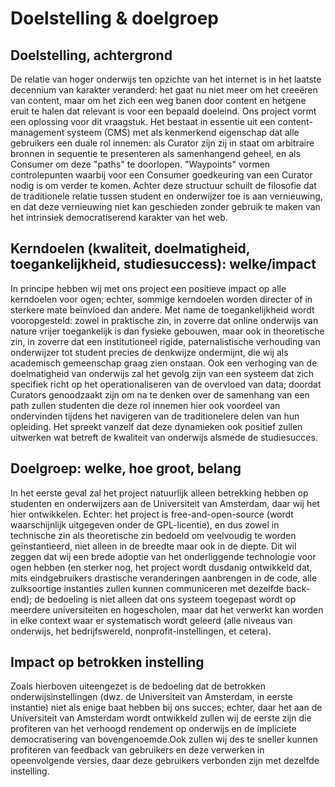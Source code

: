 Doelstelling & doelgroep
========================

## Doelstelling, achtergrond

De relatie van hoger onderwijs ten opzichte van het internet is in het laatste decennium van karakter veranderd: het gaat nu niet meer om het cree&euml;ren van content, maar om het zich een weg banen door content en hetgene eruit te halen dat relevant is voor een bepaald doeleind. Ons project vormt een oplossing voor dit vraagstuk. Het bestaat in essentie uit een content-management systeem (CMS) met als kenmerkend eigenschap dat alle gebruikers een duale rol innemen: als Curator zijn zij in staat om arbitraire bronnen in sequentie te presenteren als samenhangend geheel, en als Consumer om deze "paths" te doorlopen. "Waypoints" vormen controlepunten waarbij voor een Consumer goedkeuring van een Curator nodig is om verder te komen. Achter deze structuur schuilt de filosofie dat de traditionele relatie tussen student en onderwijzer toe is aan vernieuwing, en dat deze vernieuwing niet kan geschieden zonder gebruik te maken van het intrinsiek democratiserend karakter van het web.

## Kerndoelen (kwaliteit, doelmatigheid, toegankelijkheid, studiesuccess): welke/impact

In principe hebben wij met ons project een positieve impact op alle kerndoelen voor ogen; echter, sommige kerndoelen worden directer of in sterkere mate be&iuml;nvloed dan andere. Met name de toegankelijkheid wordt vooropgesteld: zowel in praktische zin, in zoverre dat online onderwijs van nature vrijer toegankelijk is dan fysieke gebouwen, maar ook in theoretische zin, in zoverre dat een institutioneel rigide, paternalistische verhouding van onderwijzer tot student precies de denkwijze ondermijnt, die wij als academisch gemeenschap graag zien onstaan. Ook een verhoging van de doelmatigheid van onderwijs zal het gevolg zijn van een systeem dat zich specifiek richt op het operationaliseren van de overvloed van data; doordat Curators genoodzaakt zijn om na te denken over de samenhang van een path zullen studenten die deze rol innemen hier ook voordeel van ondervinden tijdens het navigeren van de traditionelere delen van hun opleiding. Het spreekt vanzelf dat deze dynamieken ook positief zullen uitwerken wat betreft de kwaliteit van onderwijs alsmede de studiesucces.

## Doelgroep: welke, hoe groot, belang

In het eerste geval zal het project natuurlijk alleen betrekking hebben op studenten en onderwijzers aan de Universiteit van Amsterdam, daar wij het hier ontwikkelen. Echter: het project is free-and-open-source (wordt waarschijnlijk uitgegeven onder de GPL-licentie), en dus zowel in technische zin als theoretische zin bedoeld om veelvoudig te worden ge&iuml;nstantieerd, niet alleen in de breedte maar ook in de diepte. Dit wil zeggen dat wij een brede adoptie van het onderliggende technologie voor ogen hebben (en sterker nog, het project wordt dusdanig ontwikkeld dat, mits eindgebruikers drastische veranderingen aanbrengen in de code, alle zulksoortige instanties zullen kunnen communiceren met dezelfde back-end); de bedoeling is niet alleen dat ons systeem toegepast wordt op meerdere universiteiten en hogescholen, maar dat het verwerkt kan worden in elke context waar er systematisch wordt geleerd (alle niveaus van onderwijs, het bedrijfswereld, nonprofit-instellingen, et cetera). 

## Impact op betrokken instelling

Zoals hierboven uiteengezet is de bedoeling dat de betrokken onderwijsinstellingen (dwz. de Universiteit van Amsterdam, in eerste instantie) niet als enige baat hebben bij ons succes; echter, daar het aan de Universiteit van Amsterdam wordt ontwikkeld zullen wij de eerste zijn die profiteren van het verhoogd rendement op onderwijs en de impliciete democratisering van bovengenoemde.Ook zullen wij des te sneller kunnen profiteren van feedback van gebruikers en deze verwerken in opeenvolgende versies, daar deze gebruikers verbonden zijn met dezelfde instelling.
